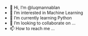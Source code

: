 - 👋 Hi, I’m @luqmannablan
- 👀 I’m interested in Machine Learning
- 🌱 I’m currently learning Python
- 💞️ I’m looking to collaborate on ...
- 📫 How to reach me ...

<!---
luqmannablan/luqmannablan is a ✨ special ✨ repository because its `README.md` (this file) appears on your GitHub profile.
You can click the Preview link to take a look at your changes.
--->
